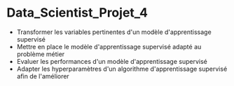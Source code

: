 # Data_Scientist_Projet_4

<ul>
<li> Transformer les variables pertinentes d'un modèle d'apprentissage supervisé
<li> Mettre en place le modèle d'apprentissage supervisé adapté au problème métier 
<li> Evaluer les performances d'un modèle d'apprentissage supervisé
<li> Adapter les hyperparamètres d'un algorithme d'apprentissage supervisé afin de l'améliorer
</ul>
